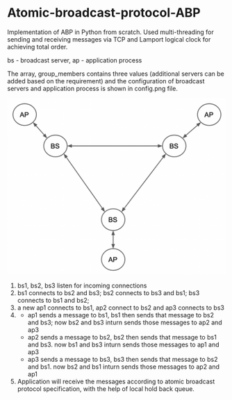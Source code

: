 # Atomic-broadcast-protocol-ABP
Implementation of ABP in Python from scratch. Used multi-threading for sending and receiving messages via TCP and Lamport logical clock for achieving total order.


bs - broadcast server, ap - application process 

The array, group_members contains three values (additional servers can be added based on the requirement) and the configuration of broadcast servers and application process is shown in config.png file.

![plot](./config.png )

1. bs1, bs2, bs3 listen for incoming connections
2. bs1 connects to bs2 and bs3; bs2 connects to bs3 and bs1; bs3 connects to bs1 and bs2;
3. a new ap1 connects to bs1, ap2 connect to bs2 and ap3 connects to bs3
4. 
	* ap1 sends a message to bs1, bs1 then sends that message to bs2 and bs3; 
		now bs2 and bs3 inturn sends those messages to ap2 and ap3
	* ap2 sends a message to bs2, bs2 then sends that message to bs1 and bs3.
		now bs1 and bs3 inturn sends those messages to ap1 and ap3
	* ap3 sends a message to bs3, bs3 then sends that message to bs2 and bs1.
		now bs2 and bs1 inturn sends those messages to ap2 and ap1
5. Application will receive the messages according to atomic broadcast protocol specification, with the help of local hold back queue.
